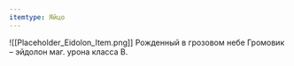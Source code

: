 ```yaml
---
itemtype: Яйцо
---
```

![[Placeholder_Eidolon_Item.png]]
Рожденный в грозовом небе Громовик – эйдолон маг. урона класса B.
